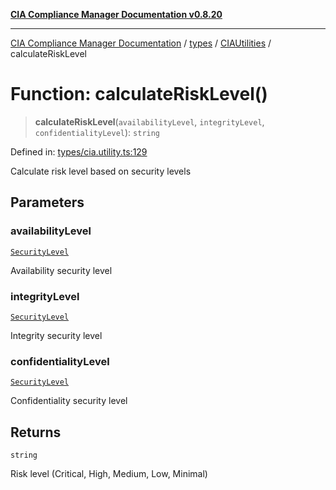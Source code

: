 [**CIA Compliance Manager Documentation v0.8.20**](../../../../README.md)

***

[CIA Compliance Manager Documentation](../../../../modules.md) / [types](../../../README.md) / [CIAUtilities](../README.md) / calculateRiskLevel

# Function: calculateRiskLevel()

> **calculateRiskLevel**(`availabilityLevel`, `integrityLevel`, `confidentialityLevel`): `string`

Defined in: [types/cia.utility.ts:129](https://github.com/Hack23/cia-compliance-manager/blob/9180e2700dca841f6711d7243c036db4de73db57/src/types/cia.utility.ts#L129)

Calculate risk level based on security levels

## Parameters

### availabilityLevel

[`SecurityLevel`](../../../cia/type-aliases/SecurityLevel.md)

Availability security level

### integrityLevel

[`SecurityLevel`](../../../cia/type-aliases/SecurityLevel.md)

Integrity security level

### confidentialityLevel

[`SecurityLevel`](../../../cia/type-aliases/SecurityLevel.md)

Confidentiality security level

## Returns

`string`

Risk level (Critical, High, Medium, Low, Minimal)

